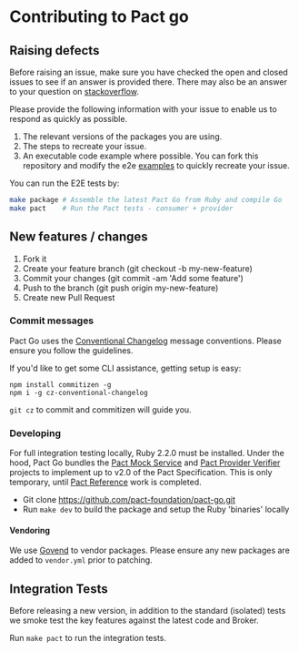 # Contributing to Pact go

## Raising defects

Before raising an issue, make sure you have checked the open and closed issues to see if an answer is provided there.
There may also be an answer to your question on [stackoverflow](https://stackoverflow.com/questions/tagged/pact).

Please provide the following information with your issue to enable us to respond as quickly as possible.

1. The relevant versions of the packages you are using.
1. The steps to recreate your issue.
1. An executable code example where possible. You can fork this repository and modify the e2e [examples](https://github.com/pact-foundation/pact-go/blob/master/examples) to quickly recreate your issue.

You can run the E2E tests by:

```sh
make package # Assemble the latest Pact Go from Ruby and compile Go
make pact    # Run the Pact tests - consumer + provider
```

## New features / changes

1. Fork it
1. Create your feature branch (git checkout -b my-new-feature)
1. Commit your changes (git commit -am 'Add some feature')
1. Push to the branch (git push origin my-new-feature)
1. Create new Pull Request

### Commit messages

Pact Go uses the [Conventional Changelog](https://github.com/bcoe/conventional-changelog-standard/blob/master/convention.md)
message conventions. Please ensure you follow the guidelines.

If you'd like to get some CLI assistance, getting setup is easy:

```shell
npm install commitizen -g
npm i -g cz-conventional-changelog
```

`git cz` to commit and commitizen will guide you.

### Developing

For full integration testing locally, Ruby 2.2.0 must be installed. Under the
hood, Pact Go bundles the
[Pact Mock Service](https://github.com/bethesque/pact-mock_service) and
[Pact Provider Verifier](https://github.com/pact-foundation/pact-provider-verifier)
projects to implement up to v2.0 of the Pact Specification. This is only
temporary, until [Pact Reference](https://github.com/pact-foundation/pact-reference/)
work is completed.

* Git clone https://github.com/pact-foundation/pact-go.git
* Run `make dev` to build the package and setup the Ruby 'binaries' locally

#### Vendoring

We use [Govend](https://github.com/govend/govend) to vendor packages. Please ensure
any new packages are added to `vendor.yml` prior to patching.

## Integration Tests

Before releasing a new version, in addition to the standard (isolated) tests
we smoke test the key features against the latest code and Broker.

Run `make pact` to run the integration tests.
